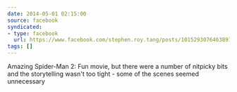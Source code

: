 ```yaml
---
date: 2014-05-01 02:15:00
source: facebook
syndicated:
- type: facebook
  url: https://www.facebook.com/stephen.roy.tang/posts/10152930764638912
tags: []
---
```


Amazing Spider-Man 2: Fun movie, but there were a number of nitpicky bits and the storytelling wasn't too tight - some of the scenes seemed unnecessary